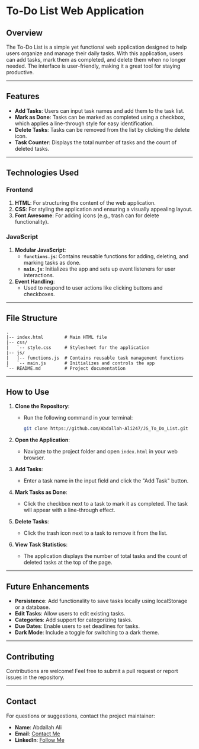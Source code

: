 # To-Do List Web Application

## Overview
The To-Do List is a simple yet functional web application designed to help users organize and manage their daily tasks. With this application, 
users can add tasks, mark them as completed, and delete them when no longer needed. The interface is user-friendly, making it a great tool for staying productive.

---

## Features
- **Add Tasks**: Users can input task names and add them to the task list.
- **Mark as Done**: Tasks can be marked as completed using a checkbox, which applies a line-through style for easy identification.
- **Delete Tasks**: Tasks can be removed from the list by clicking the delete icon.
- **Task Counter**: Displays the total number of tasks and the count of deleted tasks.

---

## Technologies Used

### Frontend
1. **HTML**: For structuring the content of the web application.
2. **CSS**: For styling the application and ensuring a visually appealing layout.
3. **Font Awesome**: For adding icons (e.g., trash can for delete functionality).

### JavaScript
1. **Modular JavaScript**:
   - **`functions.js`**: Contains reusable functions for adding, deleting, and marking tasks as done.
   - **`main.js`**: Initializes the app and sets up event listeners for user interactions.
2. **Event Handling**:
   - Used to respond to user actions like clicking buttons and checkboxes.

---

## File Structure
```
.
|-- index.html        # Main HTML file
|-- css/
|   `-- style.css     # Stylesheet for the application
|-- js/
|   |-- functions.js  # Contains reusable task management functions
|   `-- main.js       # Initializes and controls the app
`-- README.md         # Project documentation
```

---

## How to Use
1. **Clone the Repository**:
   - Run the following command in your terminal:
     ```bash
     git clone https://github.com/Abdallah-Ali247/JS_To_Do_List.git
     ```

2. **Open the Application**:
   - Navigate to the project folder and open `index.html` in your web browser.

3. **Add Tasks**:
   - Enter a task name in the input field and click the "Add Task" button.

4. **Mark Tasks as Done**:
   - Click the checkbox next to a task to mark it as completed. The task will appear with a line-through effect.

5. **Delete Tasks**:
   - Click the trash icon next to a task to remove it from the list.

6. **View Task Statistics**:
   - The application displays the number of total tasks and the count of deleted tasks at the top of the page.

---

## Future Enhancements
- **Persistence**: Add functionality to save tasks locally using localStorage or a database.
- **Edit Tasks**: Allow users to edit existing tasks.
- **Categories**: Add support for categorizing tasks.
- **Due Dates**: Enable users to set deadlines for tasks.
- **Dark Mode**: Include a toggle for switching to a dark theme.

---

## Contributing
Contributions are welcome! Feel free to submit a pull request or report issues in the repository.

---

## Contact
For questions or suggestions, contact the project maintainer:
- **Name**: Abdallah Ali
- **Email**: [Contact Me](mailto:aa2447454@gmail.com)
- **LinkedIn**: [Follow Me ](https://www.linkedin.com/in/abdallah-ali98)

